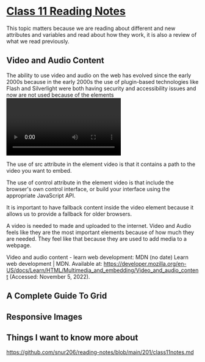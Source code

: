 # [Class 11 Reading Notes](https://github.com/snur206/reading-notes/blob/main/201/class11notes.md)

This topic matters because we are reading about different and new attributes and variables and read about how they work, it is also a review of what we read previously.

## Video and Audio Content

The ability to use video and audio on the web has evolved since the early 2000s because in the early 2000s the use of plugin-based technologies like Flash and Silverlight were both having security and accessibility issues and now are not used because of the elements <video and audio> as well as the JS APIs are now in control. 


The use of src attribute in the element video is that it contains a path to the video you want to embed.

The use of control attribute in the element video is that include the browser's own control interface, or build your interface using the appropriate JavaScript API. 

It is important to have fallback content inside the video element because it allows us to provide a fallback for older browsers.

A video is needed to made and uploaded to the internet. Video and Audio feels like they are the most important elements because of how much they are needed. They feel like that because they are used to add media to a webpage.
  
Video and audio content - learn web development: MDN (no date) Learn web development | MDN. Available at: https://developer.mozilla.org/en-US/docs/Learn/HTML/Multimedia_and_embedding/Video_and_audio_content (Accessed: November 5, 2022).   

## A Complete Guide To Grid













## Responsive Images












## Things I want to know more about


https://github.com/snur206/reading-notes/blob/main/201/class11notes.md
